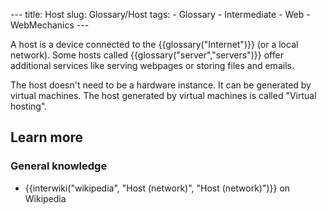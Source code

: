 --- title: Host slug: Glossary/Host tags: - Glossary - Intermediate - Web - WebMechanics ---

A host is a device connected to the {{glossary("Internet")}} (or a local network). Some hosts called {{glossary("server","servers")}} offer additional services like serving webpages or storing files and emails.

The host doesn't need to be a hardware instance. It can be generated by virtual machines. The host generated by virtual machines is called "Virtual hosting".

## Learn more

### General knowledge

- {{interwiki("wikipedia", "Host (network)", "Host (network)")}} on Wikipedia
